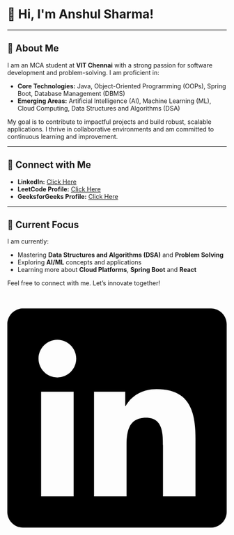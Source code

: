 # 👋 Hi, I'm Anshul Sharma!

---

## 🚀 About Me
I am an MCA student at **VIT Chennai** with a strong passion for software development and problem-solving. I am proficient in:
- **Core Technologies:** Java, Object-Oriented Programming (OOPs), Spring Boot, Database Management (DBMS)
- **Emerging Areas:** Artificial Intelligence (AI), Machine Learning (ML), Cloud Computing, Data Structures and Algorithms (DSA)

My goal is to contribute to impactful projects and build robust, scalable applications. I thrive in collaborative environments and am committed to continuous learning and improvement.

---

## 🔗 Connect with Me

- **LinkedIn:** [Click Here](https://www.linkedin.com/in/anshulsharma2001)  
- **LeetCode Profile:** [Click Here](https://leetcode.com/u/me-anshulsharma/)  
- **GeeksforGeeks Profile:** [Click Here](https://www.geeksforgeeks.org/user/me_anshulsharma/)  

---

## 🌱 Current Focus
I am currently:
- Mastering **Data Structures and Algorithms (DSA)** and **Problem Solving**
- Exploring **AI/ML** concepts and applications
- Learning more about **Cloud Platforms**, **Spring Boot** and **React**


Feel free to connect with me. Let’s innovate together!

<svg xmlns="http://www.w3.org/2000/svg" viewBox="0 0 448 512"><!--!Font Awesome Free 6.7.1 by @fontawesome - https://fontawesome.com License - https://fontawesome.com/license/free Copyright 2024 Fonticons, Inc.--><path d="M416 32H31.9C14.3 32 0 46.5 0 64.3v383.4C0 465.5 14.3 480 31.9 480H416c17.6 0 32-14.5 32-32.3V64.3c0-17.8-14.4-32.3-32-32.3zM135.4 416H69V202.2h66.5V416zm-33.2-243c-21.3 0-38.5-17.3-38.5-38.5S80.9 96 102.2 96c21.2 0 38.5 17.3 38.5 38.5 0 21.3-17.2 38.5-38.5 38.5zm282.1 243h-66.4V312c0-24.8-.5-56.7-34.5-56.7-34.6 0-39.9 27-39.9 54.9V416h-66.4V202.2h63.7v29.2h.9c8.9-16.8 30.6-34.5 62.9-34.5 67.2 0 79.7 44.3 79.7 101.9V416z"/></svg>
